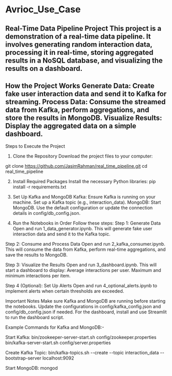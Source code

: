 # Avrioc_Use_Case

Real-Time Data Pipeline Project
This project is a demonstration of a real-time data pipeline. It involves generating random interaction data, processing it in real-time, storing aggregated results in a NoSQL database, and visualizing the results on a dashboard.
-
How the Project Works
Generate Data: Create fake user interaction data and send it to Kafka for streaming.
Process Data: Consume the streamed data from Kafka, perform aggregations, and store the results in MongoDB.
Visualize Results: Display the aggregated data on a simple dashboard.
-------------------------------------------------------------------
Steps to Execute the Project
1. Clone the Repository
Download the project files to your computer:

git clone https://github.com/JasimRahman/real_time_pipeline.git
cd real_time_pipeline

2. Install Required Packages
Install the necessary Python libraries:
pip install -r requirements.txt

3. Set Up Kafka and MongoDB
Kafka: Ensure Kafka is running on your machine. Set up a Kafka topic (e.g., interaction_data).
MongoDB: Start MongoDB. Use the default configuration or update the connection details in config/db_config.json.

4. Run the Notebooks in Order
Follow these steps:
Step 1: Generate Data
Open and run 1_data_generator.ipynb.
This will generate fake user interaction data and send it to the Kafka topic.

Step 2: Consume and Process Data
Open and run 2_kafka_consumer.ipynb.
This will consume the data from Kafka, perform real-time aggregations, and save the results to MongoDB.

Step 3: Visualize the Results
Open and run 3_dashboard.ipynb.
This will start a dashboard to display:
Average interactions per user.
Maximum and minimum interactions per item.

Step 4 (Optional): Set Up Alerts
Open and run 4_optional_alerts.ipynb to implement alerts when certain thresholds are exceeded.

Important Notes
Make sure Kafka and MongoDB are running before starting the notebooks.
Update the configurations in config/kafka_config.json and config/db_config.json if needed.
For the dashboard, install and use Streamlit to run the dashboard script.

Example Commands for Kafka and MongoDB:-

Start Kafka:
bin/zookeeper-server-start.sh config/zookeeper.properties
bin/kafka-server-start.sh config/server.properties

Create Kafka Topic:
bin/kafka-topics.sh --create --topic interaction_data --bootstrap-server localhost:9092

Start MongoDB:
mongod
